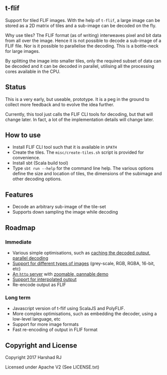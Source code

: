 ## t-flif

Support for tiled FLIF images. With the help of `t-flif`, a large image can be stored as a 2D matrix of tiles and a sub-image
can be decoded on the fly.

Why use tiles? The FLIF format (as of writing) interweaves pixel and bit data from all over the image. Hence it is not possible
to decode a sub-image of a FLIF file. Nor is it possible to parallelise the decoding. This is a bottle-neck for large images.

By splitting the image into smaller tiles, only the required subset of data can be decoded and it can be decoded in parallel, utilising
all the processing cores available in the CPU.

## Status
This is a very early, but useable, prototype. It is a peg in the ground to collect more feedback and
to evolve the idea further.

Currently, this tool just calls the FLIF CLI tools for decoding, but that will change later. In fact, a lot
of the implementation details will change later.

## How to use
* Install FLIF CLI tool such that it is available in `$PATH`
* Create the tiles. The `misc/create-tiles.sh` script is provided for convenience.
* Install sbt (Scala build tool)
* Type `sbt run --help` for the command line help. The various options define the size and location of tiles, the
  dimensions of the subimage and other decoding options.

## Features
* Decode an arbitrary sub-image of the tile-set
* Supports down sampling the image while decoding

## Roadmap

### Immediate
* Various simple optimisations, such as [caching the decoded output](https://github.com/hrj/t-flif/issues/1), [parallel decoding](https://github.com/hrj/t-flif/issues/2)
* [Support for different types of images](https://github.com/hrj/t-flif/issues/3) (grey-scale, RGB, RGBA, 16-bit, etc)
* [An `http` server](https://github.com/hrj/t-flif/issues/4) with [zoomable, pannable demo](https://github.com/hrj/t-flif/issues/5)
* [Support for interpolated output](https://github.com/hrj/t-flif/issues/6)
* Re-encode output as FLIF

### Long term
* Javascript version of t-flif using ScalaJS and PolyFLIF.
* More complex optimisations, such as embedding the decoder, using a low-level language, etc
* Support for more image formats
* Fast re-encoding of output in FLIF format

## Copyright and License

Copyright 2017 Harshad RJ

Licensed under Apache V2 (See LICENSE.txt)
